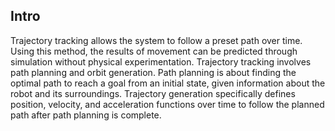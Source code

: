## Intro

Trajectory tracking allows the system to follow a preset path over time. Using this method, the results of movement can be predicted through simulation without physical experimentation.
Trajectory tracking involves path planning and orbit generation. Path planning is about finding the optimal path to reach a goal from an initial state, given information about the robot and its surroundings. Trajectory generation specifically defines position, velocity, and acceleration functions over time to follow the planned path after path planning is complete.

